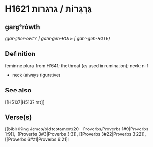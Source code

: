 # H1621 גַּרְגְּרוֹת / גרגרות

## gargᵉrôwth

_(gar-gher-owth' | ɡahr-ɡeh-ROTE | ɡahr-ɡeh-ROTE)_

## Definition

feminine plural from H1641; the throat (as used in rumination); neck; n-f

- neck (always figurative)

## See also

[[H5137|H5137 נזה]]

## Verse(s)

[[bible/King James/old testament/20 - Proverbs/Proverbs 1#9|Proverbs 1:9]], [[Proverbs 3#3|Proverbs 3:3]], [[Proverbs 3#22|Proverbs 3:22]], [[Proverbs 6#21|Proverbs 6:21]]